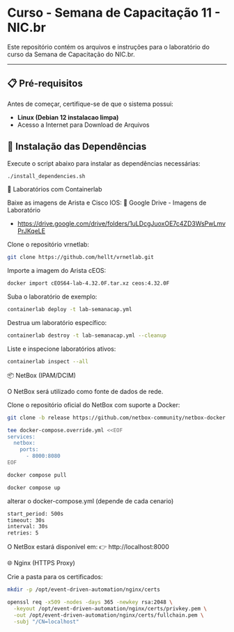 # Curso - Semana de Capacitação 11 - NIC.br

Este repositório contém os arquivos e instruções para o laboratório do curso da Semana de Capacitação do NIC.br.

---

## 📋 Pré-requisitos

Antes de começar, certifique-se de que o sistema possui:

- **Linux (Debian 12 instalacao limpa)**
- Acesso a Internet para Download de Arquivos 
  
## 🚀 Instalação das Dependências

Execute o script abaixo para instalar as dependências necessárias:

```bash
./install_dependencies.sh
```


🧪 Laboratórios com Containerlab

Baixe as imagens de Arista e Cisco IOS:
📂 Google Drive - Imagens de Laboratório
 - https://drive.google.com/drive/folders/1uLDcgJuoxOE7c4ZD3WsPwLmvPrJKqeLE

Clone o repositório vrnetlab:
```bash
git clone https://github.com/hellt/vrnetlab.git
```

Importe a imagem do Arista cEOS:
```bash
docker import cEOS64-lab-4.32.0F.tar.xz ceos:4.32.0F
```

Suba o laboratório de exemplo:
```bash
containerlab deploy -t lab-semanacap.yml
```

Destrua um laboratório específico:
```bash
containerlab destroy -t lab-semanacap.yml --cleanup
```

Liste e inspecione laboratórios ativos:
```bash
containerlab inspect --all
```


📦 NetBox (IPAM/DCIM)

O NetBox será utilizado como fonte de dados de rede.

Clone o repositório oficial do NetBox com suporte a Docker:
```bash
git clone -b release https://github.com/netbox-community/netbox-docker.git
```

```bash
tee docker-compose.override.yml <<EOF
services:
  netbox:
    ports:
      - 8000:8080
EOF
```

```bash
docker compose pull
```

```bash
docker compose up
```

alterar o docker-compose.yml (depende de cada cenario)
```bash
start_period: 500s
timeout: 30s
interval: 30s
retries: 5
```



O NetBox estará disponível em:
👉 http://localhost:8000

🌐 Nginx (HTTPS Proxy)

Crie a pasta para os certificados:
```bash
mkdir -p /opt/event-driven-automation/nginx/certs
```

```bash
openssl req -x509 -nodes -days 365 -newkey rsa:2048 \
  -keyout /opt/event-driven-automation/nginx/certs/privkey.pem \
  -out /opt/event-driven-automation/nginx/certs/fullchain.pem \
  -subj "/CN=localhost"
```

  
